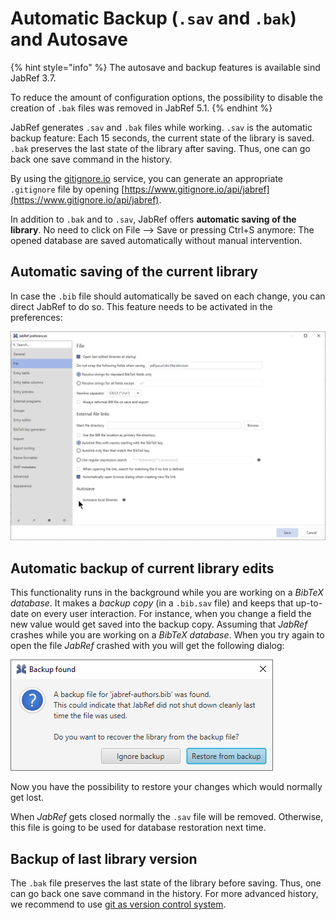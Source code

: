 # Automatic Backup (`.sav` and `.bak`) and Autosave

{% hint style="info" %}
The autosave and backup features is available sind JabRef 3.7.

To reduce the amount of configuration options, the possibility to disable the creation of `.bak` files was removed in JabRef 5.1.
{% endhint %}

JabRef generates `.sav` and `.bak` files while working.
`.sav` is the automatic backup feature: Each 15 seconds, the current state of the library is saved.
`.bak` preserves the last state of the library after saving.
Thus, one can go back one save command in the history.

By using the [gitignore.io](https://www.gitignore.io/) service, you can generate an appropriate `.gitignore` file by opening [https://www.gitignore.io/api/jabref](https://www.gitignore.io/api/jabref).

In addition to `.bak` and to `.sav`, JabRef offers **automatic saving of the library**.
No need to click on File --> Save or pressing Ctrl+S anymore:
The opened database are saved automatically without manual intervention.

## Automatic saving of the current library

In case the `.bib` file should automatically be saved on each change, you can direct JabRef to do so.
This feature needs to be activated in the preferences:

![Screenshot of the autosave preferences](../.gitbook/assets/autosave.png)

## Automatic backup of current library edits

This functionality runs in the background while you are working on a _BibTeX database_. It makes a _backup copy_ (in a `.bib.sav` file) and keeps that up-to-date on every user interaction. For instance, when you change a field the new value would get saved into the backup copy.
Assuming that _JabRef_ crashes while you are working on a _BibTeX database_. When you try again to open the file _JabRef_ crashed with you will get the following dialog:

![Screenshot of the backup dialog](../.gitbook/assets/backup_found.png)

Now you have the possibility to restore your changes which would normally get lost.

When _JabRef_ gets closed normally the `.sav` file will be removed. Otherwise, this file is going to be used for database restoration next time.

## Backup of last library version

The `.bak` file preserves the last state of the library before saving.
Thus, one can go back one save command in the history.
For more advanced history, we recommend to use [git as version control system](https://git-scm.com/book).
